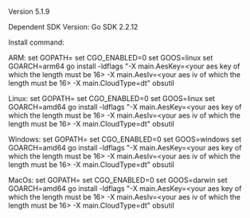 Version 5.1.9

Dependent SDK Version: 
Go SDK 2.2.12


Install command:

ARM:
set GOPATH=<your go path>
set CGO_ENABLED=0
set GOOS=linux
set GOARCH=arm64
go install -ldflags "-X main.AesKey=<your aes key of which the length must be 16> -X main.AesIv=<your aes iv of which the length must be 16> -X main.CloudType=dt" obsutil

Linux:
set GOPATH=<your go path>
set CGO_ENABLED=0
set GOOS=linux
set GOARCH=amd64
go install -ldflags "-X main.AesKey=<your aes key of which the length must be 16> -X main.AesIv=<your aes iv of which the length must be 16> -X main.CloudType=dt" obsutil


Windows:
set GOPATH=<your go path>
set CGO_ENABLED=0
set GOOS=windows
set GOARCH=amd64
go install -ldflags "-X main.AesKey=<your aes key of which the length must be 16> -X main.AesIv=<your aes iv of which the length must be 16> -X main.CloudType=dt" obsutil

MacOs:
set GOPATH=<your go path>
set CGO_ENABLED=0
set GOOS=darwin
set GOARCH=amd64
go install -ldflags "-X main.AesKey=<your aes key of which the length must be 16> -X main.AesIv=<your aes iv of which the length must be 16> -X main.CloudType=dt" obsutil





